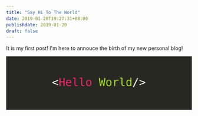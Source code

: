 ```yaml
---
title: "Say Hi To The World"
date: 2019-01-20T19:27:31+08:00
publishdate: 2019-01-20
draft: false
---
```


It is my first post! I'm here to annouce the birth of my new personal blog!

![hello-world](hello-world.png)
